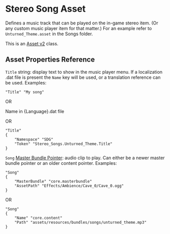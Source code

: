 Stereo Song Asset
=================

Defines a music track that can be played on the in-game stereo item. (Or any custom music player item for that matter.) For an example refer to `Unturned_Theme.asset` in the Songs folder.

This is an [Asset v2](Asset%20Types/AssetsV2.md) class.

Asset Properties Reference
--------------------------

`Title` string: display text to show in the music player menu. If a localization .dat file is present the `Name` key will be used, or a translation reference can be used. Examples:

	"Title" "My song"

OR

Name in {Language}.dat file

OR

	"Title"
	{
		"Namespace" "SDG"
		"Token" "Stereo_Songs.Unturned_Theme.Title"
	}

`Song` [Master Bundle Pointer](MasterBundlePtr.md): audio clip to play. Can either be a newer master bundle pointer or an older content pointer. Examples:

	"Song"
	{
		"MasterBundle" "core.masterbundle"
		"AssetPath" "Effects/Ambience/Cave_0/Cave_0.ogg"
	}

OR

	"Song"
	{
		"Name" "core.content"
		"Path" "assets/resources/bundles/songs/unturned_theme.mp3"
	}
